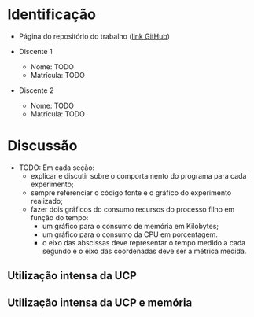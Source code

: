 # Identificação

* Página do repositório do trabalho ([link GitHub](TODO)) 

* Discente 1
	* Nome: TODO
	* Matrícula: TODO 
* Discente 2
	* Nome: TODO
	* Matrícula: TODO

# Discussão 

* TODO: Em cada seção:
	* explicar e discutir sobre o comportamento do programa para cada experimento;
	* sempre referenciar o código fonte e o gráfico do experimento realizado;
	* fazer dois gráficos do consumo recursos do processo filho em função do tempo:
		* um gráfico para o consumo de memória em Kilobytes;
		* um gráfico para o consumo da CPU em porcentagem.
		* o eixo das abscissas deve representar o tempo medido a cada segundo e o eixo das coordenadas deve ser a métrica medida.


## Utilização intensa da UCP


## Utilização intensa da UCP e memória
	